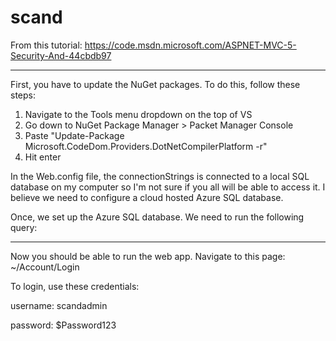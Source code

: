 # scand

From this tutorial: https://code.msdn.microsoft.com/ASPNET-MVC-5-Security-And-44cbdb97

-----------------------------------------------------------------------------------------------------

First, you have to update the NuGet packages. To do this, follow these steps:
  1. Navigate to the Tools menu dropdown on the top of VS
  2. Go down to NuGet Package Manager > Packet Manager Console
  3. Paste "Update-Package Microsoft.CodeDom.Providers.DotNetCompilerPlatform -r"
  4. Hit enter

In the Web.config file, the connectionStrings is connected to a local SQL database on my computer so I'm not sure if you all will be able to access it. I believe we need to configure a cloud hosted Azure SQL database.
  
Once, we set up the Azure SQL database. We need to run the following query:

-----------------------------------------------------------------------------------------------------

Now you should be able to run the web app. Navigate to this page: ~/Account/Login

To login, use these credentials:

username: scandadmin

password: $Password123
